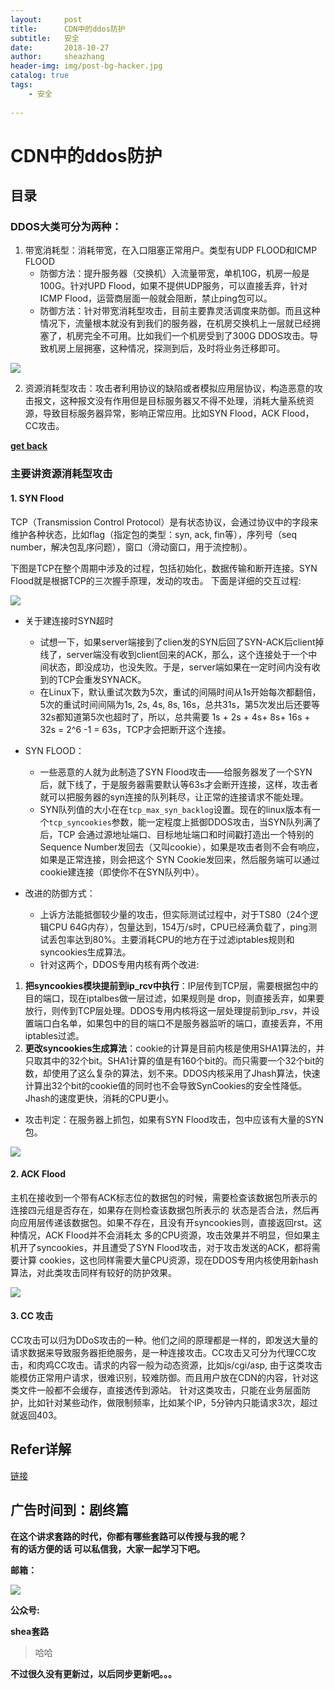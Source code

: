 ```yaml
---
layout:     post
title:      CDN中的ddos防护
subtitle:   安全
date:       2018-10-27
author:     sheazhang
header-img: img/post-bg-hacker.jpg
catalog: true
tags:
    - 安全
    
---
```



# CDN中的ddos防护


## 目录

### DDOS大类可分为两种：

1. 带宽消耗型：消耗带宽，在入口阻塞正常用户。类型有UDP FLOOD和ICMP FLOOD
	- 防御方法：提升服务器（交换机）入流量带宽，单机10G，机房一般是100G。针对UPD Flood，如果不提供UDP服务，可以直接丢弃，针对ICMP Flood，运营商层面一般就会阻断，禁止ping包可以。
	- 防御方法：针对带宽消耗型攻击，目前主要靠灵活调度来防御。而且这种情况下，流量根本就没有到我们的服务器，在机房交换机上一层就已经拥塞了，机房完全不可用。比如我们一个机房受到了300G DDOS攻击。导致机房上层拥塞，这种情况，探测到后，及时将业务迁移即可。

![](https://i.imgur.com/PnuvQTs.png)

2. 资源消耗型攻击：攻击者利用协议的缺陷或者模拟应用层协议，构造恶意的攻击报文，这种报文没有作用但是目标服务器又不得不处理，消耗大量系统资源，导致目标服务器异常，影响正常应用。比如SYN Flood，ACK Flood，CC攻击。

**[get back](#目录)**

### 主要讲资源消耗型攻击

#### 1. SYN Flood

TCP（Transmission Control Protocol）是有状态协议，会通过协议中的字段来维护各种状态，比如flag（指定包的类型：syn, ack, fin等），序列号（seq number，解决包乱序问题），窗口（滑动窗口，用于流控制）。

下图是TCP在整个周期中涉及的过程，包括初始化，数据传输和断开连接。SYN Flood就是根据TCP的三次握手原理，发动的攻击。
下面是详细的交互过程:

![](https://i.imgur.com/fUNi8ew.png)

- 关于建连接时SYN超时
	- 试想一下，如果server端接到了clien发的SYN后回了SYN-ACK后client掉线了，server端没有收到client回来的ACK，那么，这个连接处于一个中间状态，即没成功，也没失败。于是，server端如果在一定时间内没有收到的TCP会重发SYNACK。
	- 在Linux下，默认重试次数为5次，重试的间隔时间从1s开始每次都翻倍，5次的重试时间间隔为1s, 2s, 4s, 8s, 16s，总共31s，第5次发出后还要等32s都知道第5次也超时了，所以，总共需要 1s + 2s + 4s+ 8s+ 16s + 32s = 2^6 -1 = 63s，TCP才会把断开这个连接。

- SYN FLOOD：
	- 一些恶意的人就为此制造了SYN Flood攻击——给服务器发了一个SYN后，就下线了，于是服务器需要默认等63s才会断开连接，这样，攻击者就可以把服务器的syn连接的队列耗尽，让正常的连接请求不能处理。
	- SYN队列值的大小在在`tcp_max_syn_backlog`设置。现在的linux版本有一个`tcp_syncookies`参数，能一定程度上抵御DDOS攻击，当SYN队列满了后，TCP
会通过源地址端口、目标地址端口和时间戳打造出一个特别的Sequence Number发回去（又叫cookie），如果是攻击者则不会有响应，如果是正常连接，则会把这个 SYN Cookie发回来，然后服务端可以通过cookie建连接（即使你不在SYN队列中）。

- 改进的防御方式：
	- 上诉方法能抵御较少量的攻击，但实际测试过程中，对于TS80（24个逻辑CPU 64G内存），包量达到，154万/s时，CPU已经满负载了，ping测试丢包率达到80%。主要消耗CPU的地方在于过滤iptables规则和syncookies生成算法。
	- 针对这两个，DDOS专用内核有两个改进:
1. **把syncookies模块提前到ip_rcv中执行**：IP层传到TCP层，需要根据包中的目的端口，现在iptalbes做一层过滤，如果规则是
drop，则直接丢弃，如果要放行，则传到TCP层处理。DDOS专用内核将这一层处理提前到ip_rsv，并设置端口白名单，如果包中的目的端口不是服务器监听的端口，直接丢弃，不用iptables过滤。
2. **更改syncookies生成算法**：cookie的计算是目前内核是使用SHA1算法的，并只取其中的32个bit。SHA1计算的值是有160个bit的。而只需要一个32个bit的数，却使用了这么复杂的算法，划不来。DDOS内核采用了Jhash算法，快速计算出32个bit的cookie值的同时也不会导致SynCookies的安全性降低。Jhash的速度更快，消耗的CPU更小。

- 攻击判定：在服务器上抓包，如果有SYN Flood攻击，包中应该有大量的SYN包。

![](https://i.imgur.com/xciyzgu.png)

#### 2. ACK Flood

主机在接收到一个带有ACK标志位的数据包的时候，需要检查该数据包所表示的连接四元组是否存在，如果存在则检查该数据包所表示的
状态是否合法，然后再向应用层传递该数据包。如果不存在，且没有开syncookies则，直接返回rst。这种情况，ACK Flood并不会消耗太
多的CPU资源，攻击效果并不明显，但如果主机开了syncookies，并且遭受了SYN Flood攻击，对于攻击发送的ACK，都将需要计算
cookies，这也同样需要大量CPU资源，现在DDOS专用内核使用新hash算法，对此类攻击同样有较好的防护效果。

![](https://i.imgur.com/dVXTvGT.png)

#### 3. CC 攻击

CC攻击可以归为DDoS攻击的一种。他们之间的原理都是一样的，即发送大量的请求数据来导致服务器拒绝服务，是一种连接攻击。CC攻击又可分为代理CC攻击，和肉鸡CC攻击。请求的内容一般为动态资源，比如js/cgi/asp, 由于这类攻击能模仿正常用户请求，很难识别，较难防御。而且用户放在CDN的内容，针对这类文件一般都不会缓存，直接透传到源站。
针对这类攻击，只能在业务层面防护，比如针对某些动作，做限制频率，比如某个IP，5分钟内只能请求3次，超过就返回403。

## Refer详解

[链接](http://coolshell.cn/articles/11564.html)



## 广告时间到：剧终篇

**在这个讲求套路的时代，你都有哪些套路可以传授与我的呢？**  
**有的话方便的话 可以私信我，大家一起学习下吧。**

**邮箱：**

![](https://i.imgur.com/ZuFV0fE.jpg)

**公众号:**

 
**shea套路**  



>哈哈


**不过很久没有更新过，以后同步更新吧。。。**